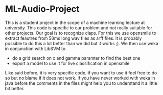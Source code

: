 # ML-Audio-Project
This is a student project in the scope of a machine learning lecture at university. This code is specific to our problem and
not really suitable for other projects.
Our goal is to recognize claps. For this we use opensmile to extract feautres from 50ms long wav files as arff files. It is
probably possible to do this a lot better than we did but it works ;).
We then use weka in conjunction with LibSVM to:
* do a grid search on c and gamma paramter to find the best one
* export a model to use it for live classification in opensmile

Like said before, it is very specific code, if you want to use it feel free to do so but no blame if it does not work. If you
have never worked with weka in java before the comments in the files might help you to understand it a little bit better.
